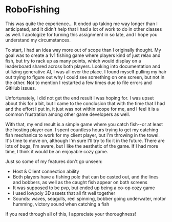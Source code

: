 # RoboFishing
 
This was quite the experience... It ended up taking me way longer than I anticipated, and it didn't help that I had a lot of work to do in other classes as well. I apologize for turning this assignment in so late, and I hope you understand my circumstances.

To start, I had an idea way more out of scope than I originally thought. My goal was to create a 1v1 fishing game where players kind of just relax and fish, but try to rack up as many points, which would display on a leaderboard shared across both players. Looking into documentation and utilizing generative AI, I was all over the place. I found myself pulling my hair out trying to figure out why I could see something on one screen, but not in the other. Not to mention I restarted a few times due to file errors and GitHub issues.

Unfortunately, I did not get the end result I was hoping for. I was upset about this for a bit, but I came to the conclusion that with the time that I had and the effort I put in, it just was not within scope for me, and I feel it is a common frustration among other game developers as well.

With that, my end result is a simple game where you catch fish--or at least the hosting player can. I spent countless hours trying to get my catching fish mechanics to work for my client player, but I'm throwing in the towel. It's time to move on, although I'm sure I'll try to fix it in the future. There are lots of bugs, I'm aware, but I like the aesthetic of the game. If I had more time, I think it would be an enjoyable cozy game.

Just so some of my features don't go unseen:
- Host & Client connection ability
- Both players have a fishing pole that can be casted out, and the lines and bobbers, as well as the caught fish appear on both screens
- It was supposed to be pvp, but ended up being a co-op cozy game
- I used lowpoly 3D assets that all fit well together
- Sounds: waves, seagulls, reel spinning, bobber going underwater, motor humming, victory sound when catching a fish

If you read through all of this, I appreciate your thoroughness!
